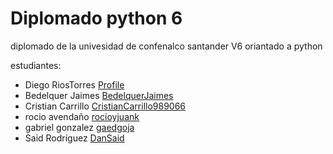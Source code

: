# Diplomado python 6

diplomado de la univesidad de confenalco santander V6 oriantado a python 

estudiantes:
- Diego RiosTorres [Profile](https://github.com/)	
- Bedelquer Jaimes [BedelquerJaimes](https://github.com/BEDELQUERJAIMES)
- Cristian Carrillo [CristianCarrillo989066](https://github.com/CristianCarrillo989066)
- rocio avendaño  [rocioyjuank](https://github.com/rocioyjuanka)	
- gabriel gonzalez  [gaedgoja](https://github.com/gaedgoja)
- Said Rodríguez [DanSaid](https://github.com/DanSaid)